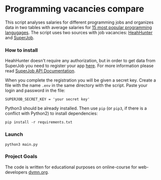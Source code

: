 # Programming vacancies compare

This script analyses salaries for different programming jobs and organizes data in two tables with average salaries for [15 most popular programming langugages](https://habr.com/ru/post/310262/). The script uses two sources with job vacancies: [HeahHunter](https://hh.ru) and [SuperJob](https://www.superjob.ru).

### How to install

HeahHunter doesn't require any authorization, but in order to get data from SuperJob you need to register your app [here](https://api.superjob.ru/register). For more information please read [SuperJob API Documentation](https://api.superjob.ru).

When you complete the registration you will be given a secret key. Create a file with the name `.env` in the same directory with the script. Paste your login and password in the file:
```
SUPERJOB_SECRET_KEY = 'your secret key'

```
Python3 should be already installed. 
Then use `pip` (or `pip3`, if there is a conflict with Python2) to install dependencies:
```
pip install -r requirements.txt
```

### Launch

```
python3 main.py
```

### Project Goals

The code is written for educational purposes on online-course for web-developers [dvmn.org](https://dvmn.org/).